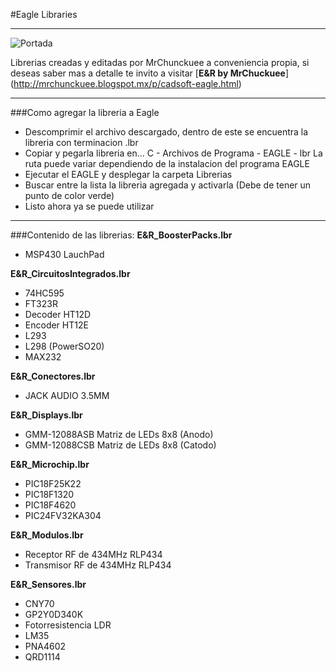 #Eagle Libraries
***
![Portada](https://github.com/MrChunckuee/EAGLE_Libraries/blob/master/CadSoft-Eagle%20Logo.jpg)

Librerias creadas y editadas por MrChunckuee a conveniencia propia, si deseas saber mas a detalle te invito a visitar [**E&R by MrChuckuee**] (http://mrchunckuee.blogspot.mx/p/cadsoft-eagle.html) 

***
###Como agregar la libreria a Eagle
- Descomprimir el archivo descargado, dentro de este se encuentra la libreria con terminacion .lbr
- Copiar y pegarla libreria en...
	C - Archivos de Programa - EAGLE - lbr La ruta puede variar dependiendo de la instalacion del programa EAGLE
- Ejecutar el EAGLE y desplegar la carpeta Librerias
- Buscar entre la lista la libreria agregada y activarla (Debe de tener un punto de color verde)
- Listo ahora ya se puede utilizar

***
###Contenido de las librerias:
**E&R_BoosterPacks.lbr**
- MSP430 LauchPad
 
**E&R_CircuitosIntegrados.lbr**
- 74HC595
- FT323R
- Decoder HT12D
- Encoder HT12E
- L293
- L298 (PowerSO20)
- MAX232
 
**E&R_Conectores.lbr**
- JACK AUDIO 3.5MM
 
**E&R_Displays.lbr**
- GMM-12088ASB Matriz de LEDs 8x8 (Anodo) 
- GMM-12088CSB Matriz de LEDs 8x8 (Catodo)
 
**E&R_Microchip.lbr**
- PIC18F25K22
- PIC18F1320
- PIC18F4620
- PIC24FV32KA304
 
**E&R_Modulos.lbr**
- Receptor RF de 434MHz RLP434
- Transmisor RF de 434MHz RLP434

**E&R_Sensores.lbr**
- CNY70
- GP2Y0D340K
- Fotorresistencia LDR
- LM35
- PNA4602
- QRD1114
